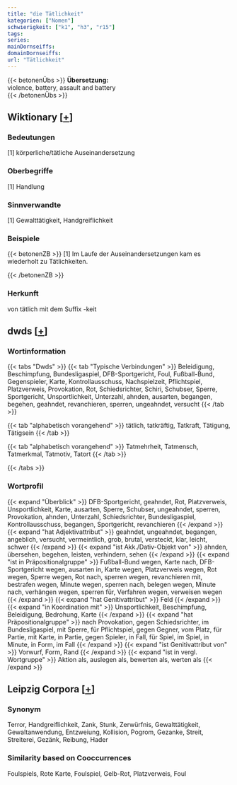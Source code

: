```yaml
---
title: "die Tätlichkeit"
kategorien: ["Nomen"]
schwierigkeit: ["k1", "h3", "r15"]
tags:
series:
mainDornseiffs:
domainDornseiffs:
url: "Tätlichkeit"
---
```


{{< betonenÜbs >}}
**Übersetzung:**  
violence, battery, assault and battery  
{{< /betonenÜbs >}}

## Wiktionary [[+](https://de.wiktionary.org/wiki/Tätlichkeit)]

### Bedeutungen
[1] körperliche/tätliche Auseinandersetzung  

### Oberbegriffe
[1] Handlung  

### Sinnverwandte
[1] Gewalttätigkeit, Handgreiflichkeit  

### Beispiele
{{< betonenZB >}}
[1] Im Laufe der Auseinandersetzungen kam es wiederholt zu Tätlichkeiten.  

{{< /betonenZB >}}
### Herkunft
von tätlich mit dem Suffix -keit  



## dwds [[+](https://www.dwds.de/wb/Tätlichkeit)]

### Wortinformation
{{< tabs "Dwds" >}}
{{< tab "Typische Verbindungen" >}}
Beleidigung, Beschimpfung, Bundesligaspiel, DFB-Sportgericht, Foul, Fußball-Bund, Gegenspieler, Karte, Kontrollausschuss, Nachspielzeit, Pflichtspiel, Platzverweis, Provokation, Rot, Schiedsrichter, Schiri, Schubser, Sperre, Sportgericht, Unsportlichkeit, Unterzahl, ahnden, ausarten, begangen, begehen, geahndet, revanchieren, sperren, ungeahndet, versucht
{{< /tab >}}

{{< tab "alphabetisch vorangehend" >}}
tätlich, tatkräftig, Tatkraft, Tätigung, Tätigsein
{{< /tab >}}

{{< tab "alphabetisch vorangehend" >}}
Tatmehrheit, Tatmensch, Tatmerkmal, Tatmotiv, Tatort
{{< /tab >}}

{{< /tabs >}}

### Wortprofil
{{< expand "Überblick" >}} DFB-Sportgericht, geahndet, Rot, Platzverweis, Unsportlichkeit, Karte, ausarten, Sperre, Schubser, ungeahndet, sperren, Provokation, ahnden, Unterzahl, Schiedsrichter, Bundesligaspiel, Kontrollausschuss, begangen, Sportgericht, revanchieren {{< /expand >}}
{{< expand "hat Adjektivattribut" >}} geahndet, ungeahndet, begangen, angeblich, versucht, vermeintlich, grob, brutal, versteckt, klar, leicht, schwer {{< /expand >}}
{{< expand "ist Akk./Dativ-Objekt von" >}} ahnden, übersehen, begehen, leisten, verhindern, sehen {{< /expand >}}
{{< expand "ist in Präpositionalgruppe" >}} Fußball-Bund wegen, Karte nach, DFB-Sportgericht wegen, ausarten in, Karte wegen, Platzverweis wegen, Rot wegen, Sperre wegen, Rot nach, sperren wegen, revanchieren mit, bestrafen wegen, Minute wegen, sperren nach, belegen wegen, Minute nach, verhängen wegen, sperren für, Verfahren wegen, verweisen wegen {{< /expand >}}
{{< expand "hat Genitivattribut" >}} Feld {{< /expand >}}
{{< expand "in Koordination mit" >}} Unsportlichkeit, Beschimpfung, Beleidigung, Bedrohung, Karte {{< /expand >}}
{{< expand "hat Präpositionalgruppe" >}} nach Provokation, gegen Schiedsrichter, im Bundesligaspiel, mit Sperre, für Pflichtspiel, gegen Gegner, vom Platz, für Partie, mit Karte, in Partie, gegen Spieler, in Fall, für Spiel, im Spiel, in Minute, in Form, im Fall {{< /expand >}}
{{< expand "ist Genitivattribut von" >}} Vorwurf, Form, Rand {{< /expand >}}
{{< expand "ist in vergl. Wortgruppe" >}} Aktion als, auslegen als, bewerten als, werten als {{< /expand >}}

## Leipzig Corpora [[+](https://corpora.uni-leipzig.de/en/res?word=Tätlichkeit&corpusId=deu_newscrawl-public_2018)]


### Synonym
Terror, Handgreiflichkeit, Zank, Stunk, Zerwürfnis, Gewalttätigkeit, Gewaltanwendung, Entzweiung, Kollision, Pogrom, Gezanke, Streit, Streiterei, Gezänk, Reibung, Hader


### Similarity based on Cooccurrences
Foulspiels, Rote Karte, Foulspiel, Gelb-Rot, Platzverweis, Foul

